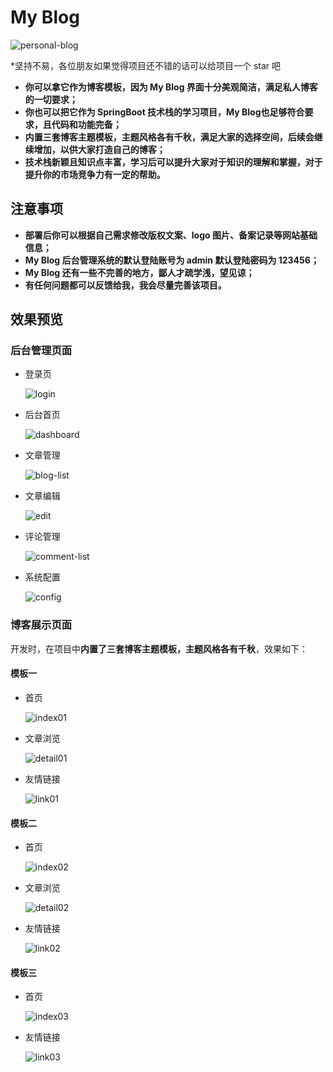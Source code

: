 # My Blog

![personal-blog](static-files/personal-blog.png)

*坚持不易，各位朋友如果觉得项目还不错的话可以给项目一个 star 吧

- **你可以拿它作为博客模板，因为 My Blog 界面十分美观简洁，满足私人博客的一切要求；**
- **你也可以把它作为 SpringBoot 技术栈的学习项目，My Blog也足够符合要求，且代码和功能完备；**
- **内置三套博客主题模板，主题风格各有千秋，满足大家的选择空间，后续会继续增加，以供大家打造自己的博客；**
- **技术栈新颖且知识点丰富，学习后可以提升大家对于知识的理解和掌握，对于提升你的市场竞争力有一定的帮助。**

## 注意事项

- **部署后你可以根据自己需求修改版权文案、logo 图片、备案记录等网站基础信息；**
- **My Blog 后台管理系统的默认登陆账号为 admin 默认登陆密码为 123456；**
- **My Blog 还有一些不完善的地方，鄙人才疏学浅，望见谅；**
- **有任何问题都可以反馈给我，我会尽量完善该项目。**

## 效果预览

### 后台管理页面

- 登录页

	![login](static-files/login.png)

- 后台首页

	![dashboard](static-files/dashboard.png)

- 文章管理

	![blog-list](static-files/blog-list.png)

- 文章编辑

	![edit](static-files/edit.png)

- 评论管理

	![comment-list](static-files/comment-list.png)

- 系统配置

	![config](static-files/config.png)

### 博客展示页面

开发时，在项目中**内置了三套博客主题模板，主题风格各有千秋**，效果如下：

#### 模板一

- 首页

	![index01](static-files/index01.png)

- 文章浏览

	![detail01](static-files/detail01.png)

- 友情链接

	![link01](static-files/link01.png)

#### 模板二

- 首页

	![index02](static-files/index02.png)

- 文章浏览

	![detail02](static-files/detail02.png)

- 友情链接

	![link02](static-files/link02.png)

#### 模板三

- 首页

  ![index03](static-files/index03.png)

- 友情链接

  ![link03](static-files/link03.png)
  
